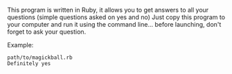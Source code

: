 This program is written in Ruby, it allows you to get answers to all your questions (simple questions asked on yes and no)
Just copy this program to your computer and run it using the command line... before launching, don't forget to ask your question.

Example:
```
path/to/magickball.rb
Definitely yes
```
